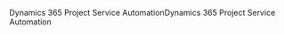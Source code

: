 <span data-ttu-id="2b79a-101">Dynamics 365 Project Service Automation</span><span class="sxs-lookup"><span data-stu-id="2b79a-101">Dynamics 365 Project Service Automation</span></span>
